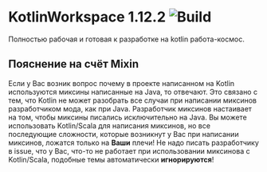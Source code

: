 # KotlinWorkspace 1.12.2 ![Build](https://github.com/Ivasik78/KotlinWorkspace/workflows/Build/badge.svg)
Полностью рабочая и готовая к разработке на kotlin работа-космос.

## Пояснение на счёт Mixin
Если у Вас возник вопрос почему в проекте написанном на Kotlin используются миксины написанные на Java, то отвечают.
Это связано с тем, что Kotlin не может разобрать все случаи при написании миксинов разработчиком мода, как при Java.
Разработчик миксинов настаивает на том, чтобы миксины писались исключительно на Java.
Вы можете использовать Kotlin/Scala для написания миксинов, но все последующие сложности, 
которые возникнут у Вас при написании миксинов, ложатся только на **Ваши** плечи!
Не надо писать разработчику в issue, что у Вас, что-то не работает при использовании миксинова с Kotlin/Scala,
подобные темы автоматически **игнорируются**!
